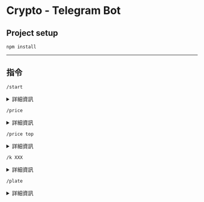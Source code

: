 # Crypto - Telegram Bot 


## Project setup
```
npm install
```
___
## 指令
```
/start
```
<details>
<summary>詳細資訊</summary>
  ![image](https://github.com/105555/cryptoBot/blob/main/%3Ak.png)

</details>

```
/price
```
<details>
<summary>詳細資訊</summary>
</details>

```
/price top
```
<details>
<summary>詳細資訊</summary>
</details>

```
/k XXX
```
<details>
<summary>詳細資訊</summary>
</details>

```
/plate
```
<details>
<summary>詳細資訊</summary>
</details>

